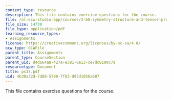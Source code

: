 ```yaml
---
content_type: resource
description: This file contains exercise questions for the course.
file: /ol-ocw-studio-app/courses/3-60-symmetry-structure-and-tensor-properties-of-materials-fall-2005/4b30a32d7d8857007f83d95d1056a687_ps17.pdf
file_size: 14730
file_type: application/pdf
learning_resource_types:
- Assignments
license: https://creativecommons.org/licenses/by-nc-sa/4.0/
ocw_type: OCWFile
parent_title: Assignments
parent_type: CourseSection
parent_uid: d4d664a8-427a-e381-6e13-ce7dc8100c7a
resourcetype: Document
title: ps17.pdf
uid: 4b30a32d-7d88-5700-7f83-d95d1056a687
---
```

This file contains exercise questions for the course.